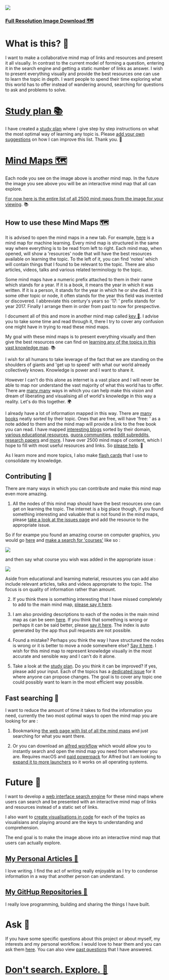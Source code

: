 ![](http://i.imgur.com/XAwsxo3.jpg)

### [Full Resolution Image Download 🗺️](https://dl.dropbox.com/s/73fk6tccn37ko9i/research.png?dl=1)

# What is this? 🎈

I want to make a collaborative mind map of links and resources and present it all visually. In contrast to the current model of forming a question, entering it in the search engine and getting a static number of links as answer. I wish to present everything visually and provide the best resources one can use to learn the topic in depth. I want people to spend their time exploring what this world has to offer instead of wandering around, searching for questions to ask and problems to solve.

# [Study plan 📚](https://github.com/nikitavoloboev/knowledge-map/tree/master/study-plan#study-plan-for-learning-anything)

I have created a [study plan](https://github.com/nikitavoloboev/knowledge-map/tree/master/study-plan#study-plan-for-learning-anything) where I give step by step instructions on what the most optimal way of learning any topic is. Please [add your own suggestions](https://github.com/nikitavoloboev/knowledge-map#contributing-) on how I can improve this list. Thank you. 💙

# [Mind Maps 🗺️](http://nikitavoloboev.xyz/knowledge-map/mindmaps/)

Each node you see on the image above is another mind map. In the future the image you see above you will be an interactive mind map that all can explore.

[For now here is the entire list of all 2500 mind maps from the image for your viewing](http://nikitavoloboev.xyz/knowledge-map/mindmaps/). 📚


## How to use these Mind Maps 🗺️

It is advised to open the mind maps in a new tab. For example, [here](https://my.mindnode.com/zB6jcZpgGYqpGBfys7LXzBaej8qgUBwAo7kJssze#645.0,-1695.8,0) is a mind map for machine learning. Every mind map is structured in the same way where everything is to be read from left to right. Each mind map, when opened, will show a 'resources' node that will have the best resources available on learning the topic. To the left of it, you can find 'notes' which will contain things that I found to be relevant to the topic. There are also articles, videos, talks and various related terminology to the topic. 

Some mind maps have a numeric prefix attached to them in their name which stands for a year. If it is a book, it means the year in which it was written. If it is a person, it stands for the year in which he or she died. If it is some other topic or node, it often stands for the year this field was invented or discovered. I abbreviate this century's years so '17: ' prefix stands for year 2017. Finally I arrange them in order from past to now for prespective.

I document all of this and more in another mind map called [key 🔑](https://my.mindnode.com/Bd58ktc865sQoUvu6VyFYzYun87VmKseGhKNxp4q#-3839.8,-932.1,2). I advise you to take some time and read through it, there I try to cover any confusion one might have in trying to read these mind maps.

My goal with these mind maps is to present everything visually and then give the best resources one can find on [learning any of the topics in this vast knowledge map](https://my.mindnode.com/KdeMPbxs8KPixsa5YUq5cphqJnQg81vpHaXcDX2i#-178.7,-705.4,2). 📚

I wish for all humans to take leverage of the fact that we are standing on the shoulders of giants and 'get up to speed' with what our world already collectively knows. Knowledge is power and I want to share it. 

However I can't do this alone as internet is a vast place and I will never be able to map nor understand the vast majority of what this world has to offer. There are [many many](https://github.com/nikitavoloboev/knowledge-map#contributing-) ways in which you can help make this vision and dream of liberating and visualising all of world's knowledge in this way a reality. Let's do this together. 🌍

I already have a lot of information mapped in this way. There are [many books](https://github.com/nikitavoloboev/knowledge-map/tree/master/mindmaps#books) neatly sorted by their topic. Ones that are free, will have 'free: ' as a note added to them and the mind map will provide a link to the free book you can read. I have mapped [interesting blogs](https://my.mindnode.com/Lr33AxQg1yTrPzYJrAbFD7E6Wr7cM6YyoUfXaEzp#-1159.6,-2258.0,-3) sorted by their domain, [various educational resources](https://my.mindnode.com/grxeQCnT6VCEMqQRTLes5zRcpaBax6Ejr51Dbsos#781.5,-705.4,0), [quora communities](https://my.mindnode.com/podGZSe7quPx5sFTPiEYugDpLBKVpVJsP9gPucdu#924.1,483.3,0), [reddit subreddits](https://my.mindnode.com/7GcutaqJUbnUuyjRsopqkPhyaaNa1BMmhao6pbf8#-634.8,-478.1,2), [research papers](https://github.com/nikitavoloboev/knowledge-map/tree/master/mindmaps#research-papers-) and [more](http://nikitavoloboev.xyz/knowledge-map/mindmaps/). I have over 2500 mind maps of content, which I hope to fill with most useful resources and links. So [please help](https://github.com/nikitavoloboev/knowledge-map#contributing-). 💙

As I learn more and more topics, I also make [flash cards](https://github.com/nikitavoloboev/research/tree/master/anki) that I use to consolidate my knowledge. 

## Contributing 🎉

There are many ways in which you can contribute and make this mind map even more amazing.

1. All the nodes of this mind map should have the best resources one can get on learning the topic. The internet is a big place though, if you found something interesting and valuable that is not found in the mind maps, please [take a look at the issues page](https://github.com/nikitavoloboev/knowledge-map/issues?q=is%3Aopen+is%3Aissue+label%3Aresources) and add the resource to the appropriate issue. 

So if for exampe you found an amazing course on computer graphics, you would go [here](https://github.com/nikitavoloboev/knowledge-map/issues/) and [make a search for 'courses'](https://github.com/nikitavoloboev/knowledge-map/issues?utf8=✓&q=is%3Aissue%20is%3Aopen%20course) like so : 

![](http://i.imgur.com/mnIQqTu.png)

and then say what course you wish was added in the appropriate issue :

![](http://i.imgur.com/VRGD844.png)


Aside from educational and learning material, resources you can add also include relevant articles, talks and videos appropriate to the topic. The focus is on quality of information rather than amount.

2. If you think there is something interesting that I have missed completely to add to the main mind map, [please say it here](https://github.com/nikitavoloboev/knowledge-map/issues/14). 

3. I am also providing descriptions to each of the nodes in the main mind map as can be seen [here](http://nikitavoloboev.xyz/knowledge-map/mindmaps/). If you think that something is wrong or perhaps it can be said better, please [say it here](https://github.com/nikitavoloboev/knowledge-map/issues/15). The index is auto generated by the app thus pull requests are not possible.

4. Found a mistake? Perhaps you think the way I have structured the nodes is wrong or it is better to move a node somewhere else? [Say it here](https://github.com/nikitavoloboev/knowledge-map/issues/14). I wish for this mind map to represent knowledge visually in the most accurate and sensible way and I can't do it alone. 

5. Take a look at the [study plan](https://github.com/nikitavoloboev/knowledge-map/tree/master/study-plan#study-plan-for-learning-anything). Do you think it can be improved? If yes, please add your input. Each of the topics has a [dedicated issue](https://github.com/nikitavoloboev/knowledge-map/issues?q=is%3Aopen+is%3Aissue+label%3Astudy-plan) for it where anyone can propose changes. The goal is to cover any topic one could possibly want to learn in the most efficient way possible.

## Fast searching 🔎

I want to reduce the amount of time it takes to find the information you need, currently the two most optimal ways to open the mind map you are looking for are :

1. Bookmarking [the web page with list of all the mind maps](http://nikitavoloboev.xyz/knowledge-map/mindmaps/) and just searching for what you want there.

2. Or you can download an [alfred workflow](https://github.com/nikitavoloboev/alfred-knowledge-map) which would allow you to instantly search and open the mind map you need from wherever you are. Requires macOS and [paid powerpack](https://www.alfredapp.com/powerpack/) for Alfred but I am looking to [expand it to more launchers](https://github.com/nikitavoloboev/alfred-knowledge-map#contribute-) so it works on all operating systems.

# Future 🚀

I want to develop a [web interface search engine](https://github.com/nikitavoloboev/knowledge-map-search-engine) for these mind maps where users can search and be presented with an interactive mind map of links and resources instead of a static set of links.

I also want to [create visualisations in code](https://github.com/nikitavoloboev/knowledge-map-code) for each of the topics as visualisians and playing around are the keys to understanding and comprehension. 

The end goal is to make the image above into an interactive mind map that users can actually explore.

## [My Personal Articles 📖](https://my.mindnode.com/aMjDG6PmWaH8zKmTmxoTzLvXSgysdi1nBiRYuVnd)
I love writing. I find the act of writing really enjoyable as I try to condense information in a way that another person can understand. 

## [My GitHup Repositories 👾](https://my.mindnode.com/47Fqmxya1dst3tfubcxAFoFmepQuxpsKCXPemds8)

I really love programming, building and sharing the things I have built. 

 
# Ask 💬
If you have some specific questions about this project or about myself, my interests and my personal workflow. I would love to hear them and you can ask them [here](https://github.com/nikitavoloboev/ama/issues/new). You can also view [past questions](https://github.com/nikitavoloboev/ama/issues?q=is%3Aissue+is%3Aclosed) that I have answered. 

# [**Don't search. Explore.** 🎊](http://nikitavoloboev.xyz/knowledge-map/mindmaps/)

